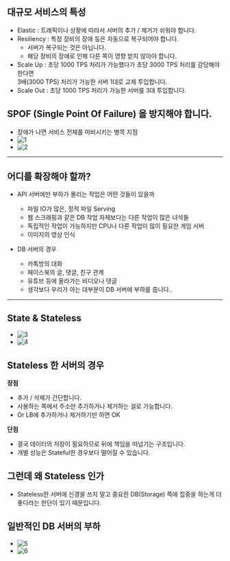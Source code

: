 ## 대규모 서비스의 특성
* Elastic : 트래픽이나 상황에 따라서 서버의 추가 / 제거가 쉬워야 합니다.
* Resiliency : 특정 장비의 장애 등은 자동으로 복구되어야 합니다.
  * 서버가 복구되는 것은 아닙니다.
  * 해당 장비의 장애로 인해 다른 쪽이 영향 받지 않아야 합니다.
* Scale Up : 초당 1000 TPS 처리가 가능했다가 초당 3000 TPS 처리를 감당해야 한다면<br/>
3배(3000 TPS) 처리가 가능한 서버 1대로 교체 투입합니다.
* Scale Out : 초당 1000 TPS 처리가 가능한 서버를 3대 투입합니다.

## SPOF (Single Point Of Failure) 을 방지해야 합니다.
* 장애가 나면 서비스 전체를 마비시키는 병목 지점
* ![1](http://cfile1.uf.tistory.com/image/99B6D5345AF9D18F0EA89A)
* ![2](http://cfile23.uf.tistory.com/image/99A3B7345AF9D19D101188)

---

## 어디를 확장해야 할까?
* API 서버에만 부하가 몰리는 작업은 어떤 것들이 있을까
  * 파일 IO가 많은, 정적 파일 Serving
  * 웹 스크래핑과 같은 DB 작업 자체보다는 다른 작업이 많은 녀석들
  * 독립적인 작업이 가능하지만 CPU나 다른 작업이 많이 필요한 게임 서버
  * 이미지의 영상 인식

* DB 서버의 경우
  * 카톡방의 대화
  * 페이스북의 글, 댓글, 친구 관계
  * 유튜브 등에 올라가는 비디오나 댓글
  * 생각보다 우리가 아는 대부분이 DB 서버에 부하를 줍니다..

---

## State & Stateless
* ![3](http://cfile29.uf.tistory.com/image/99E0013C5AF9D1B310C82A)
* ![4](http://cfile21.uf.tistory.com/image/995B16385AF9D1C210B309)

## Stateless 한 서버의 경우
**장점**
  * 추가 / 삭제가 간단합니다.
  * 사용하는 쪽에서 주소만 추가하거나 제거하는 걸로 가능합니다.
  * Or LB에 추가하거나 제거하기만 하면 OK
  
**단점**
  * 결국 데이터의 저장이 필요하므로 뒤에 책임을 떠넘기는 구조입니다.
  * 개별 성능은 Stateful한 경우보다 떨어질 수 있습니다.

## 그런데 왜 Stateless 인가
* Stateless한 서버에 신경을 쓰지 말고 중요한 DB(Storage) 쪽에 집중을 하는게 더 좋다라는 판단이 있기 때문입니다.

## 일반적인 DB 서버의 부하
* ![5](http://cfile23.uf.tistory.com/image/99D499465AF9D1CC10619E)
* ![6](http://cfile23.uf.tistory.com/image/99ECAB3D5AF9D1D6158117)